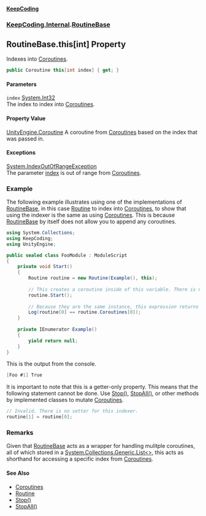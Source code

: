 #### [KeepCoding](index.md 'index')
### [KeepCoding.Internal](KeepCoding.Internal.md 'KeepCoding.Internal').[RoutineBase](RoutineBase.md 'KeepCoding.Internal.RoutineBase')
## RoutineBase.this[int] Property
Indexes into [Coroutines](RoutineBase.Coroutines.md 'KeepCoding.Internal.RoutineBase.Coroutines').  
```csharp
public Coroutine this[int index] { get; }
```
#### Parameters
<a name='KeepCoding.Internal.RoutineBase.this.int..index'></a>
`index` [System.Int32](https://docs.microsoft.com/en-us/dotnet/api/System.Int32 'System.Int32')  
The index to index into [Coroutines](RoutineBase.Coroutines.md 'KeepCoding.Internal.RoutineBase.Coroutines').
  
#### Property Value
[UnityEngine.Coroutine](https://docs.microsoft.com/en-us/dotnet/api/UnityEngine.Coroutine 'UnityEngine.Coroutine')
A coroutine from [Coroutines](RoutineBase.Coroutines.md 'KeepCoding.Internal.RoutineBase.Coroutines') based on the index that was passed in.  
#### Exceptions
[System.IndexOutOfRangeException](https://docs.microsoft.com/en-us/dotnet/api/System.IndexOutOfRangeException 'System.IndexOutOfRangeException')  
The parameter [index](RoutineBase.Item.Wa2PHHfPkck73ssNAwE8RQ.md#KeepCoding.Internal.RoutineBase.this.int..index 'KeepCoding.Internal.RoutineBase.this[int].index') is out of range from [Coroutines](RoutineBase.Coroutines.md 'KeepCoding.Internal.RoutineBase.Coroutines').
### Example
The following example illustrates using one of the implementations of [RoutineBase](RoutineBase.md 'KeepCoding.Internal.RoutineBase'), in this case [Routine](Routine.md 'KeepCoding.Routine') to index into [Coroutines](RoutineBase.Coroutines.md 'KeepCoding.Internal.RoutineBase.Coroutines'), to show that using the indexer is the same as using [Coroutines](RoutineBase.Coroutines.md 'KeepCoding.Internal.RoutineBase.Coroutines'). This is because [RoutineBase](RoutineBase.md 'KeepCoding.Internal.RoutineBase') by itself does not allow you to append any coroutines.  
```csharp
using System.Collections;
using KeepCoding;
using UnityEngine;

public sealed class FooModule : ModuleScript
{
    private void Start()
    {
        Routine routine = new Routine(Example(), this);
        
        // This creates a coroutine inside of this variable. There is now 1 coroutine which can be indexed.
        routine.Start();
        
        // Because they are the same instance, this expression returns true.
        Log(routine[0] == routine.Coroutines[0]);
    }
    
    private IEnumerator Example()
    {
        yield return null;
    }
}
```
  
This is the output from the console.  
```csharp
[Foo #1] True
```
  
It is important to note that this is a getter-only property. This means that the following statement cannot be done. Use [Stop()](RoutineBase.Stop().md 'KeepCoding.Internal.RoutineBase.Stop()'), [StopAll()](RoutineBase.StopAll().md 'KeepCoding.Internal.RoutineBase.StopAll()'), or other methods by implemented classes to mutate [Coroutines](RoutineBase.Coroutines.md 'KeepCoding.Internal.RoutineBase.Coroutines').  
```csharp
// Invalid. There is no setter for this indexer.
routine[1] = routine[0];
```
### Remarks
Given that [RoutineBase](RoutineBase.md 'KeepCoding.Internal.RoutineBase') acts as a wrapper for handling mulitple coroutines, all of which stored in a [System.Collections.Generic.List&lt;&gt;](https://docs.microsoft.com/en-us/dotnet/api/System.Collections.Generic.List-1 'System.Collections.Generic.List`1'), this acts as shorthand for accessing a specific index from [Coroutines](RoutineBase.Coroutines.md 'KeepCoding.Internal.RoutineBase.Coroutines').  
#### See Also
- [Coroutines](RoutineBase.Coroutines.md 'KeepCoding.Internal.RoutineBase.Coroutines')
- [Routine](Routine.md 'KeepCoding.Routine')
- [Stop()](RoutineBase.Stop().md 'KeepCoding.Internal.RoutineBase.Stop()')
- [StopAll()](RoutineBase.StopAll().md 'KeepCoding.Internal.RoutineBase.StopAll()')
